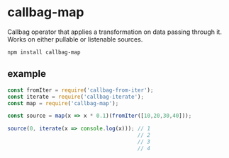 # callbag-map

Callbag operator that applies a transformation on data passing through it. Works on either pullable or listenable sources.

`npm install callbag-map`

## example

```js
const fromIter = require('callbag-from-iter');
const iterate = require('callbag-iterate');
const map = require('callbag-map');

const source = map(x => x * 0.1)(fromIter([10,20,30,40]));

source(0, iterate(x => console.log(x))); // 1
                                         // 2
                                         // 3
                                         // 4
```
